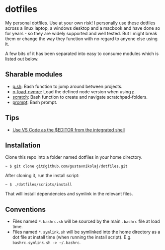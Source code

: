 # dotfiles

My personal dotfiles. Use at your own risk! I personally use these dotfiles
across a linux laptop, a windows desktop and a macbook and have done so for
years - so they are widely supported and well tested. But I might break them
or change the way they function with no regard to anyone else using it.

A few bits of it has been separated into easy to consume modules which is
listed out below.

## Sharable modules

- [p.sh](./modules/p): Bash function to jump around between projects.
- [p-load-nvmrc](./modules/p-load-nvmrc): Load the defined node version when using `p`.
- [scratch](./modules/scratch): Bash function to create and navigate scratchpad-folders.
- [prompt](./modules/prompt): Bash prompt.

## Tips

- [Use VS Code as the $EDITOR from the integrated shell](./vscode-as-git-editor.md)

## Installation

Clone this repo into a folder named dotfiles in your home directory.

```
~ $ git clone git@github.com/gustavnikolaj/dotfiles.git
```

After cloning it, run the install script:

```
~ $ ./dotfiles/scripts/install
```

That will install dependencies and symlink in the relevant files.

## Conventions

- Files named `*.bashrc.sh` will be sourced by the main `.bashrc` file at load
  time.
- Files named `*.symlink.sh` will be symlinked into the home directory as a dot
  file at install time (when running the install script). E.g.
  `bashrc.symlink.sh -> ~/.bashrc`.
